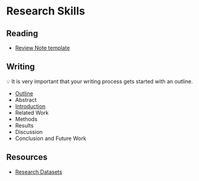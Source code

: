 # Research Skills

## Reading

- [Review Note template](../templates/review-note.md)

## Writing

:bulb: It is very important that your writing process gets started with an outline.

- [Outline](writing-outline.md)
- Abstract
- [Introduction](writing-introduction.md)
- Related Work
- Methods
- Results
- Discussion
- Conclusion and Future Work

## Resources

- [Research Datasets](datasets.md)
